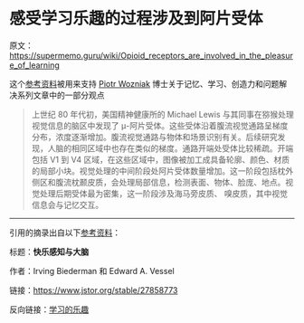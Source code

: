 # 感受学习乐趣的过程涉及到阿片受体

原文：https://supermemo.guru/wiki/Opioid_receptors_are_involved_in_the_pleasure_of_learning

这个[参考资料](https://supermemo.guru/wiki/References)被用来支持 [Piotr Wozniak](https://supermemo.guru/wiki/Piotr_Wozniak) 博士关于记忆、学习、创造力和问题解决系列文章中的一部分观点

> 上世纪 80 年代初，美国精神健康所的 Michael Lewis 与其同事在猕猴处理视觉信息的脑区中发现了 μ-阿片受体。这些受体沿着腹流视觉通路呈梯度分布，浓度逐渐增加。腹流视觉通路与物体和场景识别有关。后续研究发现，人脑的相同区域中也存在类似的梯度。通路开端处受体比较稀疏。开端包括 V1 到 V4 区域，在这些区域中，图像被加工成具备轮廓、颜色、材质的局部小块。视觉处理的中间阶段处阿片受体数量增加。这一阶段包括枕外侧区和腹流枕颞皮质，会处理局部信息，检测表面、物体、脸庞、地点。视觉处理后期受体最为密集，这一阶段涉及海马旁皮质、 嗅皮质，其中视觉信息会与记忆交互。

------

引用的摘录出自以下[参考资料](https://supermemo.guru/wiki/References)：

标题：**快乐感知与大脑**

作者：Irving Biederman 和 Edward A. Vessel

链接：https://www.jstor.org/stable/27858773

反向链接：[学习的乐趣](https://supermemo.guru/wiki/Pleasure_of_learning)